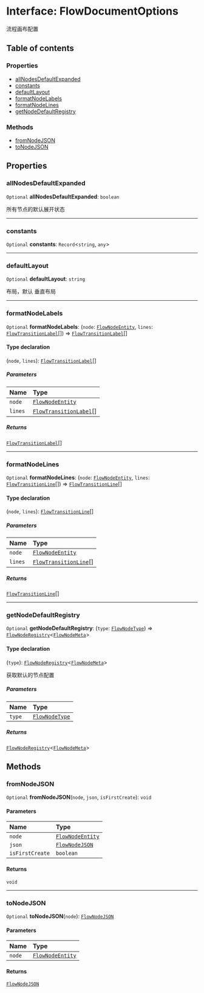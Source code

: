 # Interface: FlowDocumentOptions

流程画布配置

## Table of contents

### Properties

* [allNodesDefaultExpanded](/en/auto-docs/editor/interfaces/FlowDocumentOptions.md#allnodesdefaultexpanded)
* [constants](/en/auto-docs/editor/interfaces/FlowDocumentOptions.md#constants)
* [defaultLayout](/en/auto-docs/editor/interfaces/FlowDocumentOptions.md#defaultlayout)
* [formatNodeLabels](/en/auto-docs/editor/interfaces/FlowDocumentOptions.md#formatnodelabels)
* [formatNodeLines](/en/auto-docs/editor/interfaces/FlowDocumentOptions.md#formatnodelines)
* [getNodeDefaultRegistry](/en/auto-docs/editor/interfaces/FlowDocumentOptions.md#getnodedefaultregistry)

### Methods

* [fromNodeJSON](/en/auto-docs/editor/interfaces/FlowDocumentOptions.md#fromnodejson)
* [toNodeJSON](/en/auto-docs/editor/interfaces/FlowDocumentOptions.md#tonodejson)

## Properties

### allNodesDefaultExpanded

`Optional` **allNodesDefaultExpanded**: `boolean`

所有节点的默认展开状态

***

### constants

`Optional` **constants**: `Record`<`string`, `any`>

***

### defaultLayout

`Optional` **defaultLayout**: `string`

布局，默认 垂直布局

***

### formatNodeLabels

`Optional` **formatNodeLabels**: (`node`: [`FlowNodeEntity`](/en/auto-docs/editor/classes/FlowNodeEntity-1.md), `lines`: [`FlowTransitionLabel`](/en/auto-docs/editor/interfaces/FlowTransitionLabel.md)\[]) => [`FlowTransitionLabel`](/en/auto-docs/editor/interfaces/FlowTransitionLabel.md)\[]

#### Type declaration

(`node`, `lines`): [`FlowTransitionLabel`](/en/auto-docs/editor/interfaces/FlowTransitionLabel.md)\[]

##### Parameters

| Name | Type |
| :------ | :------ |
| `node` | [`FlowNodeEntity`](/en/auto-docs/editor/classes/FlowNodeEntity-1.md) |
| `lines` | [`FlowTransitionLabel`](/en/auto-docs/editor/interfaces/FlowTransitionLabel.md)\[] |

##### Returns

[`FlowTransitionLabel`](/en/auto-docs/editor/interfaces/FlowTransitionLabel.md)\[]

***

### formatNodeLines

`Optional` **formatNodeLines**: (`node`: [`FlowNodeEntity`](/en/auto-docs/editor/classes/FlowNodeEntity-1.md), `lines`: [`FlowTransitionLine`](/en/auto-docs/editor/interfaces/FlowTransitionLine.md)\[]) => [`FlowTransitionLine`](/en/auto-docs/editor/interfaces/FlowTransitionLine.md)\[]

#### Type declaration

(`node`, `lines`): [`FlowTransitionLine`](/en/auto-docs/editor/interfaces/FlowTransitionLine.md)\[]

##### Parameters

| Name | Type |
| :------ | :------ |
| `node` | [`FlowNodeEntity`](/en/auto-docs/editor/classes/FlowNodeEntity-1.md) |
| `lines` | [`FlowTransitionLine`](/en/auto-docs/editor/interfaces/FlowTransitionLine.md)\[] |

##### Returns

[`FlowTransitionLine`](/en/auto-docs/editor/interfaces/FlowTransitionLine.md)\[]

***

### getNodeDefaultRegistry

`Optional` **getNodeDefaultRegistry**: (`type`: [`FlowNodeType`](/en/auto-docs/editor/types/FlowNodeType.md)) => [`FlowNodeRegistry`](/en/auto-docs/editor/interfaces/FlowNodeRegistry-1.md)<[`FlowNodeMeta`](/en/auto-docs/editor/interfaces/FlowNodeMeta.md)>

#### Type declaration

(`type`): [`FlowNodeRegistry`](/en/auto-docs/editor/interfaces/FlowNodeRegistry-1.md)<[`FlowNodeMeta`](/en/auto-docs/editor/interfaces/FlowNodeMeta.md)>

获取默认的节点配置

##### Parameters

| Name | Type |
| :------ | :------ |
| `type` | [`FlowNodeType`](/en/auto-docs/editor/types/FlowNodeType.md) |

##### Returns

[`FlowNodeRegistry`](/en/auto-docs/editor/interfaces/FlowNodeRegistry-1.md)<[`FlowNodeMeta`](/en/auto-docs/editor/interfaces/FlowNodeMeta.md)>

## Methods

### fromNodeJSON

`Optional` **fromNodeJSON**(`node`, `json`, `isFirstCreate`): `void`

#### Parameters

| Name | Type |
| :------ | :------ |
| `node` | [`FlowNodeEntity`](/en/auto-docs/editor/classes/FlowNodeEntity-1.md) |
| `json` | [`FlowNodeJSON`](/en/auto-docs/editor/interfaces/FlowNodeJSON.md) |
| `isFirstCreate` | `boolean` |

#### Returns

`void`

***

### toNodeJSON

`Optional` **toNodeJSON**(`node`): [`FlowNodeJSON`](/en/auto-docs/editor/interfaces/FlowNodeJSON.md)

#### Parameters

| Name | Type |
| :------ | :------ |
| `node` | [`FlowNodeEntity`](/en/auto-docs/editor/classes/FlowNodeEntity-1.md) |

#### Returns

[`FlowNodeJSON`](/en/auto-docs/editor/interfaces/FlowNodeJSON.md)
